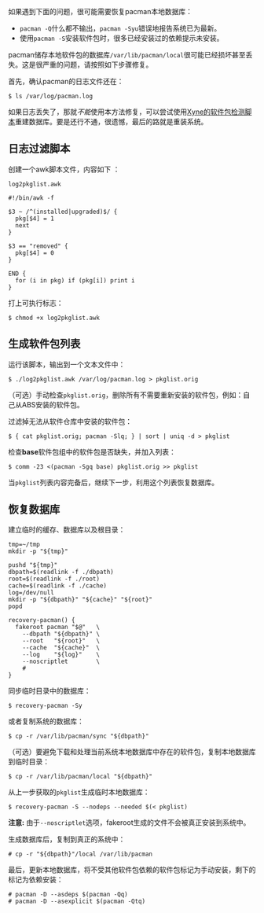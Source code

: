 如果遇到下面的问题，很可能需要恢复pacman本地数据库：

*   `pacman -Q`什么都不输出，`pacman -Syu`错误地报告系统已为最新。
*   使用`pacman -S`安装软件包时，很多已经安装过的依赖提示未安装。

pacman储存本地软件包的数据库`/var/lib/pacman/local`很可能已经损坏甚至丢失。这是很严重的问题，请按照如下步骤修复。

首先，确认pacman的日志文件还在：

```
$ ls /var/log/pacman.log

```

如果日志丢失了，那就*不能*使用本方法修复，可以尝试使用[Xyne的软件包检测脚本](https://bbs.archlinux.org/viewtopic.php?pid=670876)重建数据库。要是还行不通，很遗憾，最后的路就是重装系统。

## 日志过滤脚本

创建一个awk脚本文件，内容如下 ：

 `log2pkglist.awk` 
```
#!/bin/awk -f

$3 ~ /^(installed|upgraded)$/ {
  pkg[$4] = 1
  next
} 

$3 == "removed" {
  pkg[$4] = 0
} 

END {
  for (i in pkg) if (pkg[i]) print i
}

```

打上可执行标志：

```
$ chmod +x log2pkglist.awk

```

## 生成软件包列表

运行该脚本，输出到一个文本文件中：

```
$ ./log2pkglist.awk /var/log/pacman.log > pkglist.orig

```

（可选）手动检查`pkglist.orig`，删除所有不需要重新安装的软件包，例如：自己从ABS安装的软件包。

过滤掉无法从软件仓库中安装的软件包：

```
$ { cat pkglist.orig; pacman -Slq; } | sort | uniq -d > pkglist

```

检查**base**软件包组中的软件包是否缺失，并加入列表：

```
$ comm -23 <(pacman -Sgq base) pkglist.orig >> pkglist

```

当`pkglist`列表内容完备后，继续下一步，利用这个列表恢复数据库。

## 恢复数据库

建立临时的缓存、数据库以及根目录：

```
tmp=~/tmp
mkdir -p "${tmp}"

pushd "${tmp}"
dbpath=$(readlink -f ./dbpath)
root=$(readlink -f ./root)
cache=$(readlink -f ./cache)
log=/dev/null
mkdir -p "${dbpath}" "${cache}" "${root}"
popd

recovery-pacman() {
  fakeroot pacman "$@"   \
    --dbpath "${dbpath}" \
    --root   "${root}"   \
    --cache  "${cache}"  \
    --log    "${log}"    \
    --noscriptlet        \
    #
}
```

同步临时目录中的数据库：

```
$ recovery-pacman -Sy

```

或者复制系统的数据库：

```
$ cp -r /var/lib/pacman/sync "${dbpath}"

```

（可选）要避免下载和处理当前系统本地数据库中存在的软件包，复制本地数据库到临时目录：

```
$ cp -r /var/lib/pacman/local "${dbpath}"

```

从上一步获取的`pkglist`生成临时本地数据库：

```
$ recovery-pacman -S --nodeps --needed $(< pkglist)

```

**注意:** 由于`--noscriptlet`选项，fakeroot生成的文件不会被真正安装到系统中。

生成数据库后，复制到真正的系统中：

```
# cp -r "${dbpath}"/local /var/lib/pacman

```

最后，更新本地数据库，将不受其他软件包依赖的软件包标记为手动安装，剩下的标记为依赖安装：

```
# pacman -D --asdeps $(pacman -Qq)
# pacman -D --asexplicit $(pacman -Qtq)

```